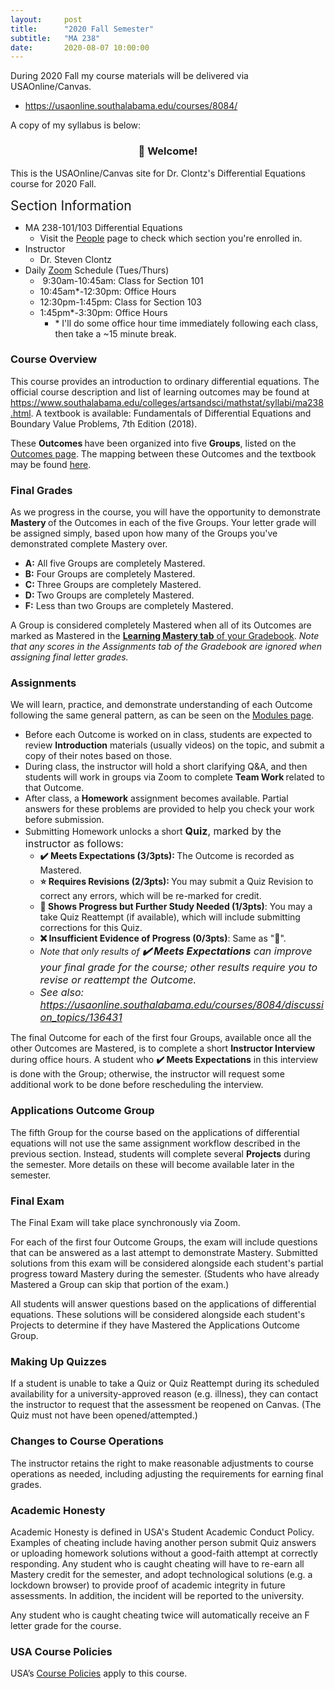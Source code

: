 ```yaml
---
layout:     post
title:      "2020 Fall Semester"
subtitle:   "MA 238"
date:       2020-08-07 10:00:00
---
```


During 2020 Fall my course materials will be delivered via USAOnline/Canvas.

- <https://usaonline.southalabama.edu/courses/8084/>

A copy of my syllabus is below:

<h3 style="text-align: center;">👋 Welcome!</h3>
<p>This is the USAOnline/Canvas site for Dr. Clontz's Differential Equations course for 2020 Fall.</p>
<p><em></em><span style="font-size: 1.5em;">Section Information</span></p>
<ul>
<li>MA 238-101/103 Differential Equations
<ul>
<li>Visit the <a title="People" href="https://usaonline.southalabama.edu/courses/8084/users">People</a> page to check which section you're enrolled in.</li>
</ul>
</li>
<li>Instructor
<ul>
<li>Dr. Steven Clontz</li>
</ul>
</li>
<li>Daily <a href="https://usaonline.southalabama.edu/courses/8084/external_tools/247" target="_blank" rel="noopener">Zoom</a> Schedule (Tues/Thurs)
<ul>
<li>&nbsp;9:30am-10:45am: Class for Section 101</li>
<li>10:45am*-12:30pm: Office Hours</li>
<li>12:30pm-1:45pm: Class for Section 103</li>
<li>1:45pm*-3:30pm: Office Hours
<ul>
<li>* I'll do some office hour time immediately following each class, then take a ~15 minute break.</li>
</ul>
</li>
</ul>
</li>
</ul>
<h3>Course Overview</h3>
<p>This course provides an introduction to ordinary differential equations. The official course description and list of learning outcomes may be found at <a href="https://www.southalabama.edu/colleges/artsandsci/mathstat/syllabi/ma238.html">https://www.southalabama.edu/colleges/artsandsci/mathstat/syllabi/ma238.html</a>. A textbook is available: Fundamentals of Differential Equations and Boundary Value Problems, 7th Edition (2018).</p>
<p>These <strong>Outcomes </strong>have been organized into five <strong>Groups</strong>, listed on the <a title="Modules" href="https://usaonline.southalabama.edu/courses/8084/outcomes" target="_blank" rel="noopener" data-api-endpoint="https://usaonline.southalabama.edu/api/v1/courses/8084/modules" data-api-returntype="[Module]">Outcomes page</a>. The mapping between these Outcomes and the textbook may be found <a href="https://github.com/StevenClontz/checkit-clontz-diff-eq/blob/main/__bank__.xml" target="_blank" rel="noopener">here</a>.</p>
<h3>Final Grades</h3>
<p>As we progress in the course, you will have the opportunity to demonstrate <strong>Mastery </strong>of the Outcomes in each of the five Groups. Your letter grade will be assigned simply, based upon how many of the Groups you've demonstrated complete Mastery over.</p>
<ul>
<li><strong>A:</strong> All five Groups are completely Mastered.</li>
<li><strong>B:</strong> Four Groups are completely Mastered.</li>
<li><strong>C:&nbsp;</strong>Three Groups are completely Mastered.</li>
<li><strong>D:&nbsp;</strong>Two Groups are completely Mastered.</li>
<li><strong>F:</strong> Less than two Groups are completely Mastered.</li>
</ul>
<p>A Group is considered completely Mastered when all of its Outcomes are marked as Mastered in the <a title="Grades" href="https://usaonline.southalabama.edu/courses/8084/grades"><strong>Learning Mastery tab</strong> of your Gradebook</a>. <em>Note that any scores in the Assignments tab of the Gradebook are ignored when assigning final letter grades.</em></p>
<h3>Assignments</h3>
<p>We will learn, practice, and demonstrate understanding of each Outcome following the same general pattern, as can be seen on the <a title="Modules" href="https://usaonline.southalabama.edu/courses/8084/modules" data-api-endpoint="https://usaonline.southalabama.edu/api/v1/courses/8084/modules" data-api-returntype="[Module]">Modules page</a>.</p>
<ul>
<li>Before each Outcome is worked on in class, students are expected to review <strong>Introduction</strong> materials (usually videos) on the topic, and submit a copy of their notes&nbsp;based on those.</li>
<li>During class, the instructor will hold a short clarifying Q&amp;A, and then students will work in groups via Zoom to complete <strong>Team Work </strong>related to that Outcome.</li>
<li>After class, a <strong>Homework</strong> assignment becomes available. Partial answers for these problems are provided to help you check your work before submission.</li>
<li>Submitting Homework unlocks a short <strong style="font-family: inherit; font-size: 1rem;">Quiz</strong><span style="font-family: inherit; font-size: 1rem;">, marked by the instructor as follows:</span>
<ul>
<li><strong>✔️ Meets Expectations (3/3pts): </strong>The Outcome is recorded as Mastered.</li>
<li><strong>⭐ Requires Revisions (2/3pts): </strong>You may submit a Quiz Revision to correct any errors, which will be re-marked for credit.</li>
<li><strong>💭 Shows Progress but Further Study Needed (1/3pts)</strong>: You may a take Quiz Reattempt (if available), which will include submitting corrections for this Quiz.</li>
<li><strong>❌ Insufficient Evidence of Progress (0/3pts)</strong>: Same as "<strong>💭</strong>".</li>
<li><em>Note that only results of <strong style="font-family: inherit; font-size: 1rem;">✔️ Meets Expectations</strong><span style="font-family: inherit; font-size: 1rem;"> can improve your final grade for the course; other results require you to revise or reattempt the Outcome.</span></em></li>
<li><em><span style="font-family: inherit; font-size: 1rem;">See also: <a href="https://usaonline.southalabama.edu/courses/8084/discussion_topics/136431" data-api-endpoint="https://usaonline.southalabama.edu/api/v1/courses/8084/discussion_topics/136431" data-api-returntype="Discussion">https://usaonline.southalabama.edu/courses/8084/discussion_topics/136431</a></span></em></li>
</ul>
</li>
</ul>
<p>The final Outcome for each of the first four Groups, available once all the other Outcomes are Mastered, is to complete a short <strong>Instructor Interview</strong> during office hours. A student who <strong>✔️ Meets Expectations</strong> in this interview is done with the Group; otherwise, the instructor will request some additional work to be done before rescheduling the interview.</p>
<h3>Applications Outcome Group</h3>
<p>The fifth Group for the course based on the applications of differential equations will not use the same assignment workflow described in the previous section. Instead, students will complete several <strong>Projects</strong> during the semester. More details on these will become available later in the semester.</p>
<h3>Final Exam</h3>
<p>The Final Exam will take place synchronously via Zoom.</p>
<p>For each of the first four Outcome Groups, the exam will include questions that can be answered as a last attempt to demonstrate Mastery. Submitted solutions from this exam will be considered alongside each student's partial progress toward Mastery during the semester. (Students who have already Mastered a Group can skip that portion of the exam.)</p>
<p>All students will answer questions based on the applications of differential equations. These solutions will be considered alongside each student's Projects to determine if they have Mastered the Applications Outcome Group.</p>
<h3>Making Up Quizzes</h3>
<p>If a student is unable to take a Quiz or Quiz Reattempt during its scheduled availability for a university-approved reason (e.g. illness), they can contact the instructor to request that the assessment be reopened on Canvas. (The Quiz must not have been opened/attempted.)</p>
<h3>Changes to Course Operations</h3>
<p>The instructor retains the right to make reasonable adjustments to course operations as needed, including adjusting the requirements for earning final grades.</p>
<h3>Academic Honesty</h3>
<p>Academic Honesty is defined in USA's Student Academic Conduct Policy. Examples of cheating include having another person submit Quiz answers or uploading homework solutions without a good-faith attempt at correctly responding. Any student who is caught cheating will have to re-earn all Mastery credit for the semester, and adopt technological solutions (e.g. a lockdown browser) to provide proof of academic integrity in future assessments. In addition, the incident will be reported to the university.</p>
<p>Any student who is caught cheating twice will automatically receive an F letter grade for the course.</p>
<h3>USA Course Policies</h3>
<p>USA&rsquo;s <a href="https://www.southalabama.edu/departments/academicaffairs/resources/policies/additionalacademiccoursepolicies.pdf" target="_blank" rel="noopener">Course Policies</a> apply to this course.</p>
</div>
</div>

